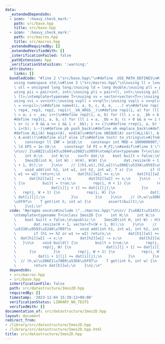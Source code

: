 ```yaml
---
data:
  _extendedDependsOn:
  - icon: ':heavy_check_mark:'
    path: src/base.hpp
    title: src/base.hpp
  - icon: ':heavy_check_mark:'
    path: src/macros.hpp
    title: src/macros.hpp
  _extendedRequiredBy: []
  _extendedVerifiedWith: []
  _isVerificationFailed: false
  _pathExtension: hpp
  _verificationStatusIcon: ':warning:'
  attributes:
    links: []
  bundledCode: "#line 2 \"src/base.hpp\"\n#define _USE_MATH_DEFINES\n#include <bits/stdc++.h>\n\
    using namespace std;\n#line 3 \"src/macros.hpp\"\n\nusing ll = long long;\nusing\
    \ ull = unsigned long long;\nusing ld = long double;\nusing pll = pair<ll, ll>;\n\
    using pii = pair<int, int>;\nusing pli = pair<ll, int>;\nusing pil = pair<int,\
    \ ll>;\ntemplate<typename T>\nusing vv = vector<vector<T>>;\nusing vvl = vv<ll>;\n\
    using vvi = vv<int>;\nusing vvpll = vv<pll>;\nusing vvpli = vv<pli>;\nusing vvpil\
    \ = vv<pil>;\n#define name4(i, a, b, c, d, e, ...) e\n#define rep(...) name4(__VA_ARGS__,\
    \ rep4, rep3, rep2, rep1)(__VA_ARGS__)\n#define rep1(i, a) for (ll i = 0, _aa\
    \ = a; i < _aa; i++)\n#define rep2(i, a, b) for (ll i = a, _bb = b; i < _bb; i++)\n\
    #define rep3(i, a, b, c) for (ll i = a, _bb = b; (c > 0 && a <= i && i < _bb)\
    \ or (c < 0 && a >= i && i > _bb); i += c)\n#define rrep(i, a, b) for (ll i=(a);\
    \ i>(b); i--)\n#define pb push_back\n#define eb emplace_back\n#define mkp make_pair\n\
    #define ALL(A) begin(A), end(A)\n#define UNIQUE(A) sort(ALL(A)), A.erase(unique(ALL(A)),\
    \ A.end())\n#define elif else if\n#define tostr to_string\n\n#ifndef CONSTANTS\n\
    \    constexpr ll INF = 1e18;\n    constexpr int MOD = 1000000007;\n    constexpr\
    \ ld EPS = 1e-10;\n    constexpr ld PI = M_PI;\n#endif\n#line 3 \"src/datastructure/Imos2D.hpp\"\
    \n\n// 2\u6B21\u5143\u3044\u3082\u3059\ntemplate<typename T>\nclass Imos2D {\n\
    \    int H;\n    int W;\n    vv<T> dat;\n    bool built = false;\n\npublic:\n\
    \    Imos2D(int H, int W) : H(H), W(W) {\n        dat.resize(H + 1, vector<T>(W\
    \ + 1, 0));\n    }\n\n    // [(h1,w1),(h2,w2))\u306E\u533A\u9593\u52A0\u7B97\n\
    \    void add(int h1, int w1, int h2, int w2, T x) {\n        if (h1 >= h2 or\
    \ w1 >= w2) return;\n        dat[h1][w1] += x;\n        dat[h1][w2] -= x;\n  \
    \      dat[h2][w1] -= x;\n        dat[h2][w2] += x;\n    }\n\n    void build()\
    \ {\n        built = true;\n        rep(i, H + 1) {\n            rep(j, W) {\n\
    \                dat[i][j + 1] += dat[i][j];\n            }\n        }\n     \
    \   rep(j, W + 1) {\n            rep(i, H) {\n                dat[i + 1][j] +=\
    \ dat[i][j];\n            }\n        }\n    }\n\n    // (h,w)\u306E1\u70B9\u53D6\
    \u5F97\n    T get(int h, int w) {\n        assert(built);\n        return dat[h][w];\n\
    \    }\n};\n"
  code: "#pragma once\n#include \"../macros.hpp\"\n\n// 2\u6B21\u5143\u3044\u3082\u3059\
    \ntemplate<typename T>\nclass Imos2D {\n    int H;\n    int W;\n    vv<T> dat;\n\
    \    bool built = false;\n\npublic:\n    Imos2D(int H, int W) : H(H), W(W) {\n\
    \        dat.resize(H + 1, vector<T>(W + 1, 0));\n    }\n\n    // [(h1,w1),(h2,w2))\u306E\
    \u533A\u9593\u52A0\u7B97\n    void add(int h1, int w1, int h2, int w2, T x) {\n\
    \        if (h1 >= h2 or w1 >= w2) return;\n        dat[h1][w1] += x;\n      \
    \  dat[h1][w2] -= x;\n        dat[h2][w1] -= x;\n        dat[h2][w2] += x;\n \
    \   }\n\n    void build() {\n        built = true;\n        rep(i, H + 1) {\n\
    \            rep(j, W) {\n                dat[i][j + 1] += dat[i][j];\n      \
    \      }\n        }\n        rep(j, W + 1) {\n            rep(i, H) {\n      \
    \          dat[i + 1][j] += dat[i][j];\n            }\n        }\n    }\n\n  \
    \  // (h,w)\u306E1\u70B9\u53D6\u5F97\n    T get(int h, int w) {\n        assert(built);\n\
    \        return dat[h][w];\n    }\n};\n"
  dependsOn:
  - src/macros.hpp
  - src/base.hpp
  isVerificationFile: false
  path: src/datastructure/Imos2D.hpp
  requiredBy: []
  timestamp: '2023-12-04 15:39:12+09:00'
  verificationStatus: LIBRARY_NO_TESTS
  verifiedWith: []
documentation_of: src/datastructure/Imos2D.hpp
layout: document
redirect_from:
- /library/src/datastructure/Imos2D.hpp
- /library/src/datastructure/Imos2D.hpp.html
title: src/datastructure/Imos2D.hpp
---
```

